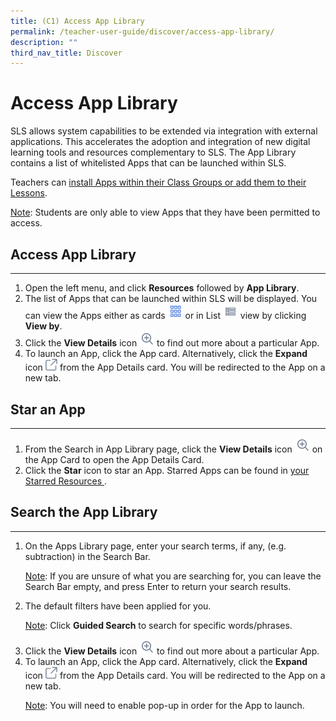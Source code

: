 ```yaml
---
title: (C1) Access App Library
permalink: /teacher-user-guide/discover/access-app-library/
description: ""
third_nav_title: Discover
---
```

<h1>Access App Library</h1>
<p>SLS allows system capabilities to be extended via integration with external applications. This accelerates the adoption and integration of new digital learning tools and resources complementary to SLS. The App Library contains a list of whitelisted Apps that can be launched within SLS.</p>
<p>Teachers can  <a target="_blank" href="/teacher-user-guide/organise/install-and-launch-apps/">install Apps within their Class Groups or add them to their Lessons</a>.
</p>
<p><u>Note</u>: Students are only able to view Apps that they have been permitted to access.</p>
<h2>Access App Library</h2>
<hr>
<ol>
<li>Open the left menu, and click <strong>Resources</strong> followed by <strong>App Library</strong>.</li>
<li>The list of Apps that can be launched within SLS will be displayed. You can view the Apps either as cards 
<img style="width:1.5rem; display: inline;" src="/images/Icons/Card.png"> or in List <img style="width:1.5rem; display: inline;" src="/images/Icons/List.svg"> view by clicking <strong>View by</strong>.</li>
<li>Click the <strong>View Details</strong> icon <img style="width:1.5rem; display: inline;" src="/images/Icons/ViewDetails.svg"> to find out more about a particular App.</li>
<li>To launch an App, click the App card. Alternatively, click the <strong>Expand</strong> icon
<img style="width:1.2rem; display: inline;" src="/images/Icons/external-link.svg"> from the App Details card. You will be redirected to the App on a new tab.
</li>
</ol>
<h2>Star an App</h2>
<hr>
<ol>
<li>From the Search in App Library page, click the <strong>View Details</strong> icon <img style="width:1.5rem; display: inline;" src="/images/Icons/ViewDetails.svg"> on the App Card to open the App Details Card.</li>
<li>Click the <strong>Star</strong> icon to star an App. Starred Apps can be found in <a target="_blank" href="/teacher-user-guide/organise/star-resources/">your Starred Resources </a>.</li>
</ol>
<h2>Search the App Library</h2>
<hr>
<ol>
<li>On the Apps Library page, enter your search terms, if any, (e.g. subtraction) in the Search Bar.
<p><u>Note</u>: If you are unsure of what you are searching for, you can leave the Search Bar empty, and press Enter to return your search results.</p>
</li><li>The default filters have been applied for you.<p><u>Note</u>: Click <strong>Guided Search</strong> to search for specific words/phrases.</p></li><li>Click the <strong>View Details</strong> icon <img style="width:1.5rem; display: inline;" src="/images/Icons/ViewDetails.svg"> to find out more about a particular App.</li>
<li>To launch an App, click the App card. Alternatively, click the <strong>Expand</strong> icon <img style="width:1.2rem; display: inline;" src="/images/Icons/external-link.svg"> from the App Details card. You will be redirected to the App on a new tab.
<p><u>Note</u>: You will need to enable pop-up in order for the App to launch.</p></li></ol>